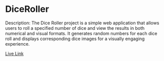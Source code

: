 # DiceRoller

Description:
The Dice Roller project is a simple web application that allows users to roll a specified number of dice and view the results in both numerical and visual formats. It generates random numbers for each dice roll and displays corresponding dice images for a visually engaging experience.



[Live Link](https://dice-roller-hema.netlify.app/)
